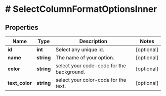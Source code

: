 # # SelectColumnFormatOptionsInner

## Properties

Name | Type | Description | Notes
------------ | ------------- | ------------- | -------------
**id** | **int** | Select any unique id. | [optional]
**name** | **string** | The name of your option. | [optional]
**color** | **string** | select your code-code for the background. | [optional]
**text_color** | **string** | select your color-code for the text. | [optional]

